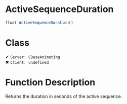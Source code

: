 # ActiveSequenceDuration
```js	
float ActiveSequenceDuration()
```
# Class
✔ `Server: CBaseAnimating`  
✖ `Client: undefined`  

# Function Description
Returns the duration in seconds of the active sequence.
